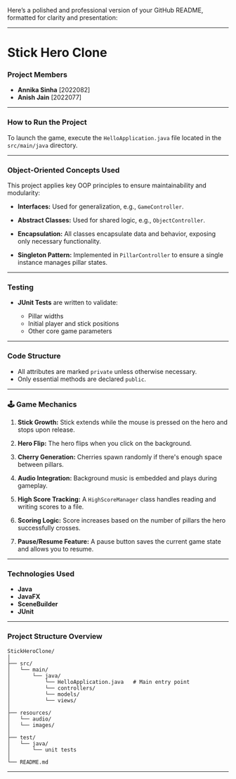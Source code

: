 Here’s a polished and professional version of your GitHub README, formatted for clarity and presentation:

---

# Stick Hero Clone 

### Project Members

* **Annika Sinha** \[2022082]
* **Anish Jain** \[2022077]

---

###  How to Run the Project

To launch the game, execute the `HelloApplication.java` file located in the `src/main/java` directory.

---

###  Object-Oriented Concepts Used

This project applies key OOP principles to ensure maintainability and modularity:

* **Interfaces:**
  Used for generalization, e.g., `GameController`.

* **Abstract Classes:**
  Used for shared logic, e.g., `ObjectController`.

* **Encapsulation:**
  All classes encapsulate data and behavior, exposing only necessary functionality.

* **Singleton Pattern:**
  Implemented in `PillarController` to ensure a single instance manages pillar states.

---

###  Testing

* **JUnit Tests** are written to validate:

  * Pillar widths
  * Initial player and stick positions
  * Other core game parameters

---

###  Code Structure

* All attributes are marked `private` unless otherwise necessary.
* Only essential methods are declared `public`.

---

### 🕹️ Game Mechanics

1. **Stick Growth:**
   Stick extends while the mouse is pressed on the hero and stops upon release.

2. **Hero Flip:**
   The hero flips when you click on the background.

3. **Cherry Generation:**
   Cherries spawn randomly if there's enough space between pillars.

4. **Audio Integration:**
   Background music is embedded and plays during gameplay.

5. **High Score Tracking:**
   A `HighScoreManager` class handles reading and writing scores to a file.

6. **Scoring Logic:**
   Score increases based on the number of pillars the hero successfully crosses.

7. **Pause/Resume Feature:**
   A pause button saves the current game state and allows you to resume.

---

###  Technologies Used

* **Java**
* **JavaFX**
* **SceneBuilder**
* **JUnit**

---

###  Project Structure Overview

```
StickHeroClone/
│
├── src/
│   └── main/
│       └── java/
│           └── HelloApplication.java   # Main entry point
│           └── controllers/
│           └── models/
│           └── views/
│
├── resources/
│   └── audio/
│   └── images/
│
├── test/
│   └── java/
│       └── unit tests
│
└── README.md
```

---


